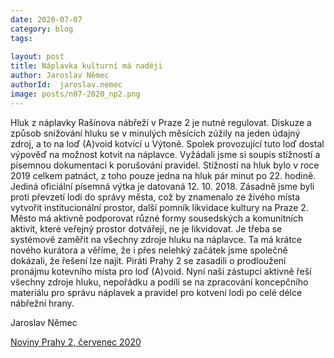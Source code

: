 ```yaml
---
date: 2020-07-07
category: blog
tags:
    
layout: post
title: Náplavka kulturní má naději
author: Jaroslav Němec
authorId:  jaroslav.nemec
image: posts/n07-2020_np2.png
---
```

Hluk z náplavky Rašínova nábřeží v Praze 2 je nutné regulovat. Diskuze a způsob snižování hluku se v minulých měsících zúžily na jeden údajný zdroj, a to na loď (A)void kotvící u Výtoně. Spolek provozující tuto loď dostal výpověď na možnost kotvit na náplavce. Vyžádali jsme si soupis stížností a písemnou dokumentaci k porušování pravidel. Stížností na hluk bylo v roce 2019 celkem patnáct, z toho pouze jedna na hluk pár minut po 22. hodině. Jediná oficiální písemná výtka je datovaná 12. 10. 2018. Zásadně jsme byli proti převzetí lodi do správy města, což by znamenalo ze živého místa vytvořit institucionální prostor, další pomník likvidace kultury na Praze 2. Město má aktivně podporovat různé formy sousedských a komunitních aktivit, které veřejný prostor dotvářejí, ne je likvidovat. Je třeba se systémově zaměřit na všechny zdroje hluku na náplavce. Ta má krátce nového kurátora a věříme, že i přes nelehký začátek jsme společně dokázali, že řešení lze najít. Piráti Prahy 2 se zasadili o prodloužení pronájmu kotevního místa pro loď (A)void. Nyní naši zástupci aktivně řeší všechny zdroje hluku, nepořádku a podílí se na zpracování koncepčního materiálu pro správu náplavek a pravidel pro kotvení lodi po celé délce nábřežní hrany.

Jaroslav Němec


[Noviny Prahy 2, červenec 2020](http://praha2.cz/file/Xwv1/07-2020-PRAHA-NOVINY-WEB.pdf)
